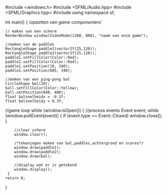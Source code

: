 #include <windows.h>
#include <SFML/Audio.hpp>
#include <SFML/Graphics.hpp>
#include <iostream>
using namespace sf;

int main()
{
  /*opzetten van game componenten*/

    // maken van een scherm
    RenderWindow window(VideoMode(1280, 800), "naam van onze game");

    //maken van de paddles
    RectangleShape paddle1(vector2f(25,120));
    RectangleShape paddle2(vector2f(25,120));
    paddle1.setFillColor(Color::Red);
    paddle2.setFillColor(Color::Red);
    paddle1.setPosition(10, 340);
    paddle1.setPosition(605, 340);

    //maken van een ping-pong bal
    CircleShape bal(20);
    ball.setFillColor(Color::Yellow);
    ball.setPosition(640, 400);
    float balsnelheidx = -0.3f;
    float balsnelheidy = 0.3f;

//game loop
     while (window.isOpen())
     {
        //process events
        Event event;
        while (window.pollEvent(event))
        {
            if (event.type == Event::Closed)
            window.close();
        }



        //clear scherm
        window.clear();

        /*tekeningen maken van bal,paddles,achtergrond en scores*/
        window.draw(paddle1);
        window.draw(paddle2);
        window.draw(bal);

        //display wat er is getekend
        window.display();
     }
    return 0;
}
